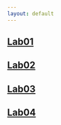 ```yaml
---
layout: default
---
```


## [Lab01](Lab01.html)

## [Lab02](Lab02.html)

## [Lab03](Lab03.html)

## [Lab04](Lab04.html)

